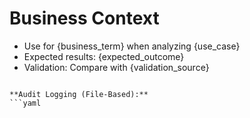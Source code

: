 # Business Context
- Use for {business_term} when analyzing {use_case}
- Expected results: {expected_outcome}
- Validation: Compare with {validation_source}
```

**Audit Logging (File-Based):**
```yaml